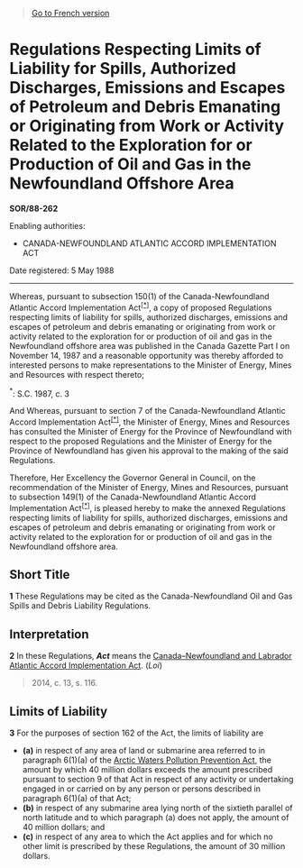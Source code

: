> [Go to French version](/fr/Règlements/Décrets,%20ordonnances%20et%20règlements%20statutaires/88/262.md)

# Regulations Respecting Limits of Liability for Spills, Authorized Discharges, Emissions and Escapes of Petroleum and Debris Emanating or Originating from Work or Activity Related to the Exploration for or Production of Oil and Gas in the Newfoundland Offshore Area

**SOR/88-262**

Enabling authorities: 
- CANADA-NEWFOUNDLAND ATLANTIC ACCORD IMPLEMENTATION ACT

Date registered: 5 May 1988

----------

Whereas, pursuant to subsection 150(1) of the Canada-Newfoundland Atlantic Accord Implementation Act<sup><a href='#fn_1e'>[*]</a></sup>, a copy of proposed Regulations respecting limits of liability for spills, authorized discharges, emissions and escapes of petroleum and debris emanating or originating from work or activity related to the exploration for or production of oil and gas in the Newfoundland offshore area was published in the Canada Gazette Part I on November 14, 1987 and a reasonable opportunity was thereby afforded to interested persons to make representations to the Minister of Energy, Mines and Resources with respect thereto;

<a name='fn_1e'><sup>*</sup></a>: S.C. 1987, c. 3<br />

And Whereas, pursuant to section 7 of the Canada-Newfoundland Atlantic Accord Implementation Act<sup><a href='#fn_1e'>[*]</a></sup>, the Minister of Energy, Mines and Resources has consulted the Minister of Energy for the Province of Newfoundland with respect to the proposed Regulations and the Minister of Energy for the Province of Newfoundland has given his approval to the making of the said Regulations.

Therefore, Her Excellency the Governor General in Council, on the recommendation of the Minister of Energy, Mines and Resources, pursuant to subsection 149(1) of the Canada-Newfoundland Atlantic Accord Implementation Act<sup><a href='#fn_1e'>[*]</a></sup>, is pleased hereby to make the annexed Regulations respecting limits of liability for spills, authorized discharges, emissions and escapes of petroleum and debris emanating or originating from work or activity related to the exploration for or production of oil and gas in the Newfoundland offshore area.




## Short Title


**1** These Regulations may be cited as the Canada-Newfoundland Oil and Gas Spills and Debris Liability Regulations.




## Interpretation


**2** In these Regulations, ***Act*** means the [Canada–Newfoundland and Labrador Atlantic Accord Implementation Act](/en/Acts/Statutes%20of%20Canada/1987/c.%203.md). (*Loi*)
> 2014, c. 13, s. 116.





## Limits of Liability


**3** For the purposes of section 162 of the Act, the limits of liability are
- **(a)** in respect of any area of land or submarine area referred to in paragraph 6(1)(a) of the [Arctic Waters Pollution Prevention Act](/en/Acts/Revised%20Statutes%20of%20Canada/A/A-12.md), the amount by which 40 million dollars exceeds the amount prescribed pursuant to section 9 of that Act in respect of any activity or undertaking engaged in or carried on by any person or persons described in paragraph 6(1)(a) of that Act;
- **(b)** in respect of any submarine area lying north of the sixtieth parallel of north latitude and to which paragraph (a) does not apply, the amount of 40 million dollars; and
- **(c)** in respect of any area to which the Act applies and for which no other limit is prescribed by these Regulations, the amount of 30 million dollars.



